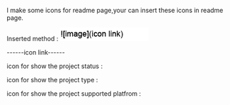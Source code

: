 I make some icons for readme page,your can insert these icons in readme page.

Inserted method : 
![image](https://github.com/MingHui1997/Github-project-icon/raw/main/img1.png)

------icon link------

icon for show the project status : 

icon for show the project type : 

icon for show the project supported platfrom : 
